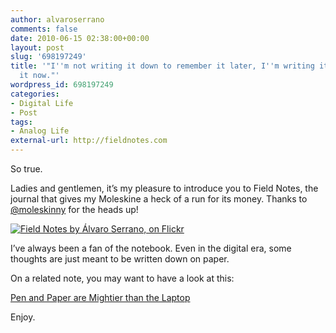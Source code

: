 ```yaml
---
author: alvaroserrano
comments: false
date: 2010-06-15 02:38:00+00:00
layout: post
slug: '698197249'
title: '"I''m not writing it down to remember it later, I''m writing it down to remember
  it now."'
wordpress_id: 698197249
categories:
- Digital Life
- Post
tags:
- Analog Life
external-url: http://fieldnotes.com
---
```


So true.

Ladies and gentlemen, it’s my pleasure to introduce you to Field Notes, the journal that gives my Moleskine a heck of a run for its money. Thanks to [@moleskinny](http://twitter.com/moleskinny/status/16157304740) for the heads up!

[![Field Notes by Álvaro Serrano, on Flickr](https://farm4.staticflickr.com/3852/14890577949_7ca9c3574d_o.jpg)](https://www.flickr.com/photos/analogsenses/14890577949)

I’ve always been a fan of the notebook. Even in the digital era, some thoughts are just meant to be written down on paper.

On a related note, you may want to have a look at this:

[Pen and Paper are Mightier than the Laptop](http://www.ventureblog.com/articles/2009/09/pen_and_paper_are_mightier_than_the_laptop.php)

Enjoy.
